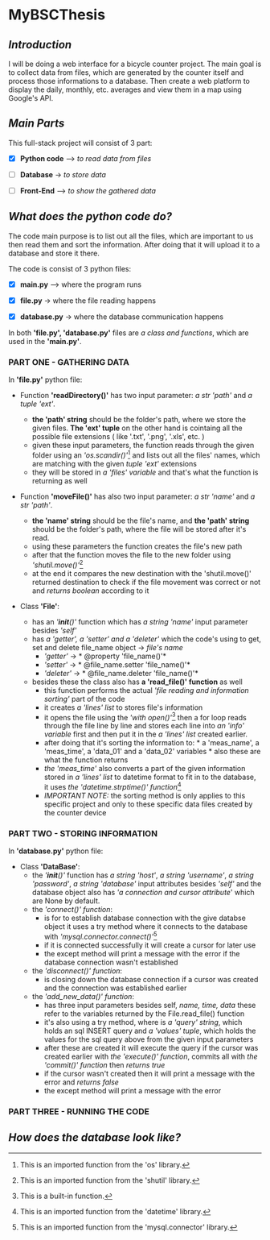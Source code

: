 # MyBSCThesis

## *Introduction*
I will be doing a web interface for a bicycle counter project. The main goal is to collect data from files, which are generated by the counter itself and process those informations to a database. Then create a web platform to display the daily, monthly, etc. averages and view them in a map using Google's API.


## *Main Parts*
This full-stack project will consist of 3 part:
- [x] **Python code** —> *to read data from files*
- [ ] **Database** -> *to store data*
- [ ] **Front-End** —> *to show the gathered data*


## *What does the python code do?*
The code main purpose is to list out all the files, which are important to us then read them and sort the information. After doing that it will upload it to a database and store it there.

The code is consist of 3 python files:
- [x] **main.py** —> where the program runs
- [x] **file.py** -> where the file reading happens
- [x] **database.py** -> where the database communication happens


In both **'file.py', 'database.py'** files are *a class and functions*, which are used in the **'main.py'**.

### **PART ONE - GATHERING DATA**

In **'file.py'** python file:

- Function **'readDirectory()'** has two input parameter: *a str 'path'* and *a tuple 'ext'*.
  - **the 'path' string** should be the folder's path, where we store the given files. **The 'ext' tuple** on the other hand is cointaing all the possible file extensions ( like '.txt', '.png', '.xls', etc. )
  - given these input parameters, the function reads through the given folder using an *'os.scandir()'*[^1] and lists out all the files' names, which are matching with the given *tuple 'ext'* extensions
  - they will be stored in *a 'files' variable* and that's what the function is returning as well
 
- Function **'moveFile()'** has also two input parameter: *a str 'name'* and *a str 'path'*.
  - **the 'name' string** should be the file's name, and **the 'path' string** should be the folder's path, where the file will be stored after it's read.
  - using these parameters the function creates the file's new path
  - after that the function moves the file to the new folder using *'shutil.move()'*[^2]
  - at the end it compares the new destination with the 'shutil.move()' returned destination to check if the file movement was correct or not and *returns boolean* according to it

- Class **'File'**:
  - has an *'__init__()'* function which has *a string 'name'* input parameter besides *'self'*
  - has *a 'getter', a 'setter' and a 'deleter'* which the code's using to get, set and delete file_name object -> *file's name*
    - *'getter'* -> * @property 'file_name()'*
    - *'setter'* -> * @file_name.setter 'file_name()'*
    - *'deleter'* -> * @file_name.deleter 'file_name()'*
  - besides these the class also has **a 'read_file()' function** as well
    - this function performs the actual *'file reading and information sorting'* part of the code
    - it creates *a 'lines' list* to stores file's information
    - it opens the file using the *'with open()'*[^3] then a for loop reads through the file line by line and stores each line into *an 'info' variable* first and then put it in the *a 'lines' list* created earlier.
    - after doing that it's sorting the information to: * a 'meas_name', a 'meas_time', a 'data_01' and a 'data_02' variables * also these are what the function returns
    - *the 'meas_time'* also converts a part of the given information stored in *a 'lines' list* to datetime format to fit in to the database, it uses *the 'datetime.strptime()' function*[^4]
    - *IMPORTANT NOTE:* the sorting method is only applies to this specific project and only to these specific data files created by the counter device

### **PART TWO - STORING INFORMATION** 

In **'database.py'** python file:

- Class **'DataBase'**:
  - the *'__init__()'* function has *a string 'host'*, *a string 'username'*, *a string 'password'*, *a string 'database'* input attributes besides *'self'* and the database object also has *'a connection and cursor attribute*' which are None by default.
  - the *'connect()' function*:
    - is for to establish database connection with the give databse object it uses a try method where it connects to the database with *'mysql.connector.connect()'*[^5]
    - if it is connected successfully it will create a cursor for later use
    - the except method will print a message with the error if the database connection wasn't established
  - the *'disconnect()' function*:
    - is closing down the database connection if a cursor was created and the connection was established earlier
  - the *'add_new_data()' function*:
    - has three input parameters besides self, *name, time, data* these refer to the variables returned by the File.read_file() function
    - it's also using a try method, where is *a 'query' string*, which holds an sql INSERT query and *a 'values' tuple*, which holds the values for the sql query above from the given input parameters
    - after these are created it will execute the query if the cursor was created earlier with *the 'execute()'  function*, commits all with *the 'commit()' function* then *returns true*
    - if the cursor wasn't created then it will print a message with the error and *returns false*
    - the except method will print a message with the error
    

### **PART THREE - RUNNING THE CODE**


## *How does the database look like?*


[^1]: This is an imported function from the 'os' library.
[^2]: This is an imported function from the 'shutil' library.
[^3]: This is a built-in function.
[^4]: This is an imported function from the 'datetime' library.
[^5]: This is an imported function from the 'mysql.connector' library.
